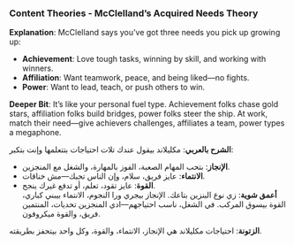 ### Content Theories - McClelland’s Acquired Needs Theory

**Explanation**: McClelland says you’ve got three needs you pick up growing up:

- **Achievement**: Love tough tasks, winning by skill, and working with winners.
- **Affiliation**: Want teamwork, peace, and being liked—no fights.
- **Power**: Want to lead, teach, or push others to win.

**Deeper Bit**: It’s like your personal fuel type. Achievement folks chase gold stars, affiliation folks build bridges, power folks steer the ship. At work, match their need—give achievers challenges, affiliates a team, power types a megaphone.

**الشرح بالعربي**: مكليلاند بيقول عندك تلات احتياجات بتتعلمها وإنت بتكبر:

- **الإنجاز**: بتحب المهام الصعبة، الفوز بالمهارة، والشغل مع المنجزين.
- **الانتماء**: عايز فريق، سلام، وإن الناس تحبك—مش خناقات.
- **القوة**: عايز تقود، تعلم، أو تدفع غيرك ينجح.  
    **أعمق شوية**: زي نوع البنزين بتاعك. الإنجاز بيجري ورا النجوم، الانتماء بيبني كباري، القوة بيسوق المركب. في الشغل، ناسب احتياجهم—ادي المنجزين تحديات، المنتمين فريق، والقوة ميكروفون.

**الزتونة**: احتياجات مكليلاند هي الإنجاز، الانتماء، والقوة، وكل واحد بيتحفز بطريقته.